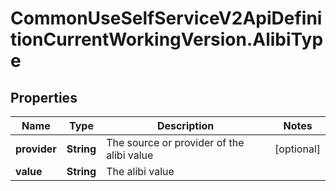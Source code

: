 # CommonUseSelfServiceV2ApiDefinitionCurrentWorkingVersion.AlibiType

## Properties
Name | Type | Description | Notes
------------ | ------------- | ------------- | -------------
**provider** | **String** | The source or provider of the alibi value | [optional] 
**value** | **String** | The alibi value | 

